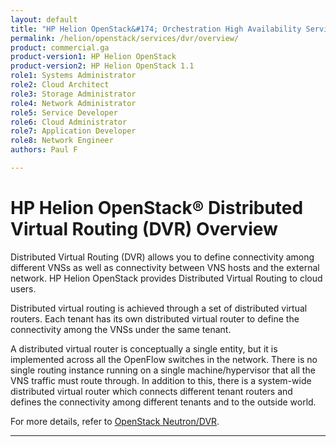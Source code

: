 ```yaml
---
layout: default
title: "HP Helion OpenStack&#174; Orchestration High Availability Service Overview"
permalink: /helion/openstack/services/dvr/overview/
product: commercial.ga
product-version1: HP Helion OpenStack
product-version2: HP Helion OpenStack 1.1
role1: Systems Administrator 
role2: Cloud Architect 
role3: Storage Administrator 
role4: Network Administrator 
role5: Service Developer 
role6: Cloud Administrator 
role7: Application Developer 
role8: Network Engineer 
authors: Paul F

---
```

<!--PUBLISHED-->

<script>

function PageRefresh {
onLoad="window.refresh"
}

PageRefresh();

</script>

<!--
<p style="font-size: small;"> <a href="/helion/openstack/services/object/overview/">&#9664; PREV</a> | <a href="/helion/openstack/services/overview/">&#9650; UP</a> | <a href="/helion/openstack/services/reporting/overview/"> NEXT &#9654</a> </p>
-->

# HP Helion OpenStack&#174; Distributed Virtual Routing (DVR) Overview

Distributed Virtual Routing (DVR) allows you to define connectivity among different VNSs as well as connectivity between VNS hosts and the external network. HP Helion OpenStack provides Distributed Virtual Routing to cloud users.  

Distributed virtual routing is achieved through a set of distributed virtual routers. Each tenant has its own distributed virtual router to define the connectivity among the VNSs under the same tenant. 


A distributed virtual router is conceptually a single entity, but it is implemented across all the OpenFlow switches in the network. There is no single routing instance running on a single machine/hypervisor that all the VNS traffic must route through. In addition to this, there is a system-wide distributed virtual router which connects different tenant routers and defines the connectivity among different tenants and to the outside world. 

For more details, refer to [OpenStack Neutron/DVR](https://wiki.openstack.org/wiki/Neutron/DVR/HowTo).


<!---To configure and enable the DVR, modify the following files:



<**WHERE WILL THESE FILES BE LOCATED??? WHAT ARE THE SET OF COMMANDS THAT WILL TAKE THE USER TO THE LOCATION AND START EDIT PROCESS???? APART FROM THIS WHAT ELSE DO WE NEED TO ADD?????**>



***<ml2_conf.ini>***

  This flag is enabled for the L2 Agent to address DVR rules.
	

	enable_distributed_routing = True


***<l3_agent.ini>***

Define the working mode for the agent. Allowed values are: **legacy**, **dvr**, **dvr_snat**.


<**PLEASE GIVE ME THE EXPLANATION OF EACH OF THE ABOVE VALUES AND WHEN THEY ARE USED?????**>

The same l3-agent source runs on Compute nodes, Network nodes and Service nodes with different configurations.

	agent_mode = dvr
	

***<neutron.conf>***

To enable distributed routing this flag is enabled. It can be either **True** or **False**. If **False** is chosen, it works in the *Legacy mode*. If **True** is chosen, it works in the *DVR mode*.

	router_distributed = True

This is disabled by default.

**Note**: Only Cloud Administrators can deploy or set the default router types (**Legacy**, **Centralized** or **Distributed**). User cannot control the type of routers that are created.-->

----







